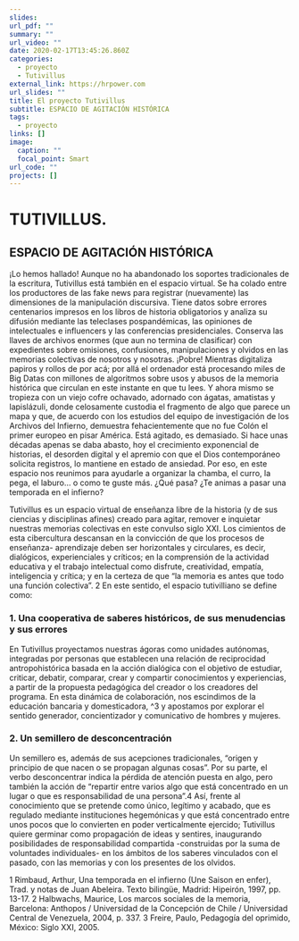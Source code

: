 ```yaml
---
slides: 
url_pdf: ""
summary: ""
url_video: ""
date: 2020-02-17T13:45:26.860Z
categories:
  - proyecto
  - Tutivillus
external_link: https://hrpower.com
url_slides: ""
title: El proyecto Tutivillus
subtitle: ESPACIO DE AGITACIÓN HISTÓRICA
tags:
  - proyecto
links: []
image:
  caption: ""
  focal_point: Smart
url_code: ""
projects: []
---
```

# TUTIVILLUS.

## ESPACIO DE AGITACIÓN HISTÓRICA

¡Lo hemos hallado! Aunque no ha abandonado los soportes tradicionales de la escritura, Tutivillus está también en el espacio virtual. Se ha colado entre los productores de las fake news para registrar (nuevamente) las dimensiones de la manipulación discursiva. Tiene datos sobre errores centenarios impresos en los libros de historia obligatorios y analiza su difusión mediante las teleclases pospandémicas, las opiniones de intelectuales e influencers y las conferencias presidenciales. Conserva las llaves de archivos enormes (que aun no termina de clasificar) con expedientes sobre omisiones, confusiones, manipulaciones y olvidos en las memorias colectivas de nosotros y nosotras. ¡Pobre! Mientras digitaliza papiros y rollos de por acá; por allá el ordenador está procesando miles de Big Datas con millones de algoritmos sobre usos y abusos de la memoria histórica que circulan en este instante en que tu lees. Y ahora mismo se tropieza con un viejo cofre ochavado, adornado con ágatas, amatistas y lapislázuli, donde celosamente custodia el fragmento de algo que parece un mapa y que, de acuerdo con los estudios del equipo de investigación de los Archivos del Infierno, demuestra fehacientemente que no fue Colón el primer europeo en pisar América. Está agitado, es demasiado. Si hace unas décadas apenas se daba abasto, hoy el crecimiento exponencial de historias, el desorden digital y el apremio con que el Dios contemporáneo solicita registros, lo mantiene en estado de ansiedad. Por eso, en este espacio nos reunimos para ayudarle a organizar la chamba, el curro, la pega, el laburo… o como te guste más. ¿Qué pasa? ¿Te animas a pasar una temporada en el infierno?

 

Tutivillus es un espacio virtual de enseñanza libre de la historia (y de sus ciencias y disciplinas afines) creado para agitar, remover e inquietar nuestras memorias colectivas en este convulso siglo XXI. Los cimientos de esta cibercultura descansan en la convicción de que los procesos de enseñanza- aprendizaje deben ser horizontales y circulares, es decir, dialógicos, experienciales y críticos; en la comprensión de la actividad educativa y el trabajo intelectual como disfrute, creatividad, empatía, inteligencia y crítica; y en la certeza de que “la memoria es antes que todo una función colectiva”. 2 En este sentido, el espacio tutivilliano se define como:

### 1. Una cooperativa de saberes históricos, de sus menudencias y sus errores

En Tutivillus proyectamos nuestras ágoras como unidades autónomas, integradas por personas que establecen una relación de reciprocidad antropohistórica basada en la acción dialógica con el objetivo de estudiar, criticar, debatir, comparar, crear y compartir conocimientos y experiencias, a partir de la propuesta pedagógica del creador o los creadores del programa. En esta dinámica de colaboración, nos escindimos de la educación bancaria y domesticadora, ^3 y apostamos por explorar el sentido generador, concientizador y comunicativo de hombres y mujeres.

### 2. Un semillero de desconcentración

Un semillero es, además de sus acepciones tradicionales, “origen y principio de que nacen o se propagan algunas cosas”. Por su parte, el verbo desconcentrar indica la pérdida de atención puesta en algo, pero también la acción de “repartir entre varios algo que está concentrado en un lugar o que es responsabilidad de una persona”.4 Así, frente al conocimiento que se pretende como
único, legítimo y acabado, que es regulado mediante instituciones hegemónicas y que está concentrado entre unos pocos que lo convierten en poder verticalmente ejercido; Tutivillus quiere germinar como propagación de ideas y sentires, inaugurando posibilidades de responsabilidad compartida -construidas por la suma de voluntades individuales- en los ámbitos de los saberes
vinculados con el pasado, con las memorias y con los presentes de los olvidos.

 

1 Rimbaud, Arthur, Una temporada en el infierno (Une Saison en enfer), Trad. y notas de Juan Abeleira. Texto bilingüe,
Madrid: Hipeirón, 1997, pp. 13-17. 2 Halbwachs, Maurice, Los marcos sociales de la memoria, Barcelona: Anthopos / Universidad de la Concepción de Chile /
Universidad Central de Venezuela, 2004, p. 337.
3 Freire, Paulo, Pedagogía del oprimido, México: Siglo XXI, 2005.
